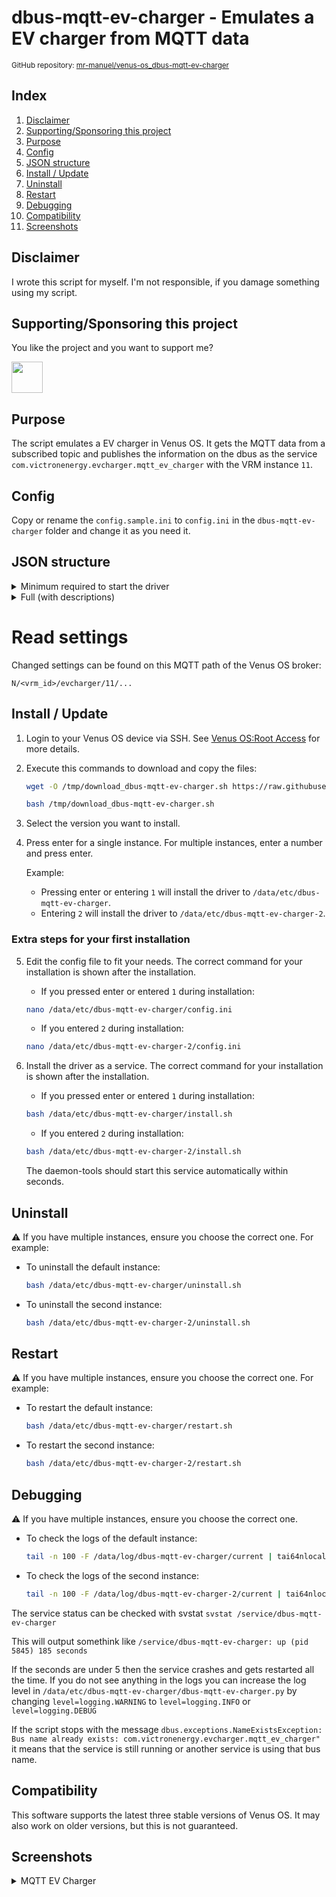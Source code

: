 # dbus-mqtt-ev-charger - Emulates a EV charger from MQTT data

<small>GitHub repository: [mr-manuel/venus-os_dbus-mqtt-ev-charger](https://github.com/mr-manuel/venus-os_dbus-mqtt-ev-charger)</small>

## Index

1. [Disclaimer](#disclaimer)
1. [Supporting/Sponsoring this project](#supportingsponsoring-this-project)
1. [Purpose](#purpose)
1. [Config](#config)
1. [JSON structure](#json-structure)
1. [Install / Update](#install--update)
1. [Uninstall](#uninstall)
1. [Restart](#restart)
1. [Debugging](#debugging)
1. [Compatibility](#compatibility)
1. [Screenshots](#screenshots)


## Disclaimer

I wrote this script for myself. I'm not responsible, if you damage something using my script.


## Supporting/Sponsoring this project

You like the project and you want to support me?

[<img src="https://github.md0.eu/uploads/donate-button.svg" height="50">](https://www.paypal.com/donate/?hosted_button_id=3NEVZBDM5KABW)


## Purpose

The script emulates a EV charger in Venus OS. It gets the MQTT data from a subscribed topic and publishes the information on the dbus as the service `com.victronenergy.evcharger.mqtt_ev_charger` with the VRM instance `11`.


## Config

Copy or rename the `config.sample.ini` to `config.ini` in the `dbus-mqtt-ev-charger` folder and change it as you need it.


## JSON structure

<details><summary>Minimum required to start the driver</summary>

```json
{
    "Ac": {
        "Power": 321.6
    }
}
```
</details>

<details><summary>Full (with descriptions)</summary>

### Payload

```json
{
    "Ac": {
        "Power": 12000.0,
        "L1": {
            "Power": 4000.0
        },
        "L2": {
            "Power": 4000.0
        },
        "L3": {
            "Power": 4000.0
        },
        "Energy": {
            "Forward": 342.4
        }
    },
    "Current": 17.39,
    "MaxCurrent": 32,
    "SetCurrent": 16,
    "AutoStart": 1,
    "ChargingTime": 63,
    "EnableDisplay": 1,
    "Mode": 1,
    "StartStop": 1,
    "Status": 1,
}
```

### Description

```
/Ac/Power                  --> Write: AC Power (W)
/Ac/L1/Power               --> Write: L1 Power used (W)
/Ac/L2/Power               --> Write: L2 Power used (W)
/Ac/L3/Power               --> Write: L3 Power used (W)
/Ac/Energy/Forward         --> Write: Total Charged Energy (kWh)

/Current                   --> Write: Actual charging current (A)
/MaxCurrent                --> Read/Write: Max charging current (A)
/SetCurrent                --> Read/Write: Charging current (A)

/AutoStart                 --> Read/Write: Start automatically (number)
    0 = Charger autostart disabled
    1 = Charger autostart enabled
/ChargingTime              --> Write: Total charging time (seconds)
/EnableDisplay             --> Read/Write: Lock charger display (number)
    0 = Control disabled
    1 = Control enabled
/Mode                      --> Read/Write: Charge mode (number)
    0 = Manual
    1 = Automatic
    2 = Scheduled
/Position                  --> Write: Charger position (number)
    0 = AC Input
    1 = AC Output
/StartStop                 --> Read/Write: Enable charging (number)
    0 = Enable charging: False
    1 = Enable charging: True
/Status                    --> Write: Status (number)
    0 = Disconnected
    1 = Connected
    2 = Charging
    3 = Charged
    4 = Waiting for sun
    5 = Waiting for RFID
    6 = Waiting for start
    7 = Low SOC
    8 = Ground test error
    9 = Welded contacts test error
    10 = CP input test error (shorted)
    11 = Residual current detected
    12 = Undervoltage detected
    13 = Overvoltage detected
    14 = Overheating detected
    15 = Reserved
    16 = Reserved
    17 = Reserved
    18 = Reserved
    19 = Reserved
    20 = Charging limit
    21 = Start charging
    22 = Switching to 3-phase
    23 = Switching to 1-phase
    24 = Stop charging
```
</details>


# Read settings

Changed settings can be found on this MQTT path of the Venus OS broker:

```
N/<vrm_id>/evcharger/11/...
```


## Install / Update

1. Login to your Venus OS device via SSH. See [Venus OS:Root Access](https://www.victronenergy.com/live/ccgx:root_access#root_access) for more details.

2. Execute this commands to download and copy the files:

    ```bash
    wget -O /tmp/download_dbus-mqtt-ev-charger.sh https://raw.githubusercontent.com/mr-manuel/venus-os_dbus-mqtt-ev-charger/master/download.sh

    bash /tmp/download_dbus-mqtt-ev-charger.sh
    ```

3. Select the version you want to install.

4. Press enter for a single instance. For multiple instances, enter a number and press enter.

    Example:

    - Pressing enter or entering `1` will install the driver to `/data/etc/dbus-mqtt-ev-charger`.
    - Entering `2` will install the driver to `/data/etc/dbus-mqtt-ev-charger-2`.

### Extra steps for your first installation

5. Edit the config file to fit your needs. The correct command for your installation is shown after the installation.

    - If you pressed enter or entered `1` during installation:
    ```bash
    nano /data/etc/dbus-mqtt-ev-charger/config.ini
    ```

    - If you entered `2` during installation:
    ```bash
    nano /data/etc/dbus-mqtt-ev-charger-2/config.ini
    ```

6. Install the driver as a service. The correct command for your installation is shown after the installation.

    - If you pressed enter or entered `1` during installation:
    ```bash
    bash /data/etc/dbus-mqtt-ev-charger/install.sh
    ```

    - If you entered `2` during installation:
    ```bash
    bash /data/etc/dbus-mqtt-ev-charger-2/install.sh
    ```

    The daemon-tools should start this service automatically within seconds.

## Uninstall

⚠️ If you have multiple instances, ensure you choose the correct one. For example:

- To uninstall the default instance:
    ```bash
    bash /data/etc/dbus-mqtt-ev-charger/uninstall.sh
    ```

- To uninstall the second instance:
    ```bash
    bash /data/etc/dbus-mqtt-ev-charger-2/uninstall.sh
    ```

## Restart

⚠️ If you have multiple instances, ensure you choose the correct one. For example:

- To restart the default instance:
    ```bash
    bash /data/etc/dbus-mqtt-ev-charger/restart.sh
    ```

- To restart the second instance:
    ```bash
    bash /data/etc/dbus-mqtt-ev-charger-2/restart.sh
    ```

## Debugging

⚠️ If you have multiple instances, ensure you choose the correct one.

- To check the logs of the default instance:
    ```bash
    tail -n 100 -F /data/log/dbus-mqtt-ev-charger/current | tai64nlocal
    ```

- To check the logs of the second instance:
    ```bash
    tail -n 100 -F /data/log/dbus-mqtt-ev-charger-2/current | tai64nlocal
    ```

The service status can be checked with svstat `svstat /service/dbus-mqtt-ev-charger`

This will output somethink like `/service/dbus-mqtt-ev-charger: up (pid 5845) 185 seconds`

If the seconds are under 5 then the service crashes and gets restarted all the time. If you do not see anything in the logs you can increase the log level in `/data/etc/dbus-mqtt-ev-charger/dbus-mqtt-ev-charger.py` by changing `level=logging.WARNING` to `level=logging.INFO` or `level=logging.DEBUG`

If the script stops with the message `dbus.exceptions.NameExistsException: Bus name already exists: com.victronenergy.evcharger.mqtt_ev_charger"` it means that the service is still running or another service is using that bus name.


## Compatibility

This software supports the latest three stable versions of Venus OS. It may also work on older versions, but this is not guaranteed.

## Screenshots

<details><summary>MQTT EV Charger</summary>

![MQTT EV Charger - device list](/screenshots/ev-charger_device_list.png)
![MQTT EV Charger - device list - mqtt ev charger](/screenshots/ev-charger_device_list_ev-charger_1.png)
![MQTT EV Charger - device list - mqtt ev charger](/screenshots/ev-charger_device_list_ev-charger_2.png)
![MQTT EV Charger - device list - mqtt ev charger](/screenshots/ev-charger_device_list_ev-charger_setup_1.png)
![MQTT EV Charger - device list - mqtt ev charger](/screenshots/ev-charger_device_list_ev-charger_device_1.png)
![MQTT EV Charger - device list - mqtt ev charger](/screenshots/ev-charger_device_list_ev-charger_device_2.png)

</details>
